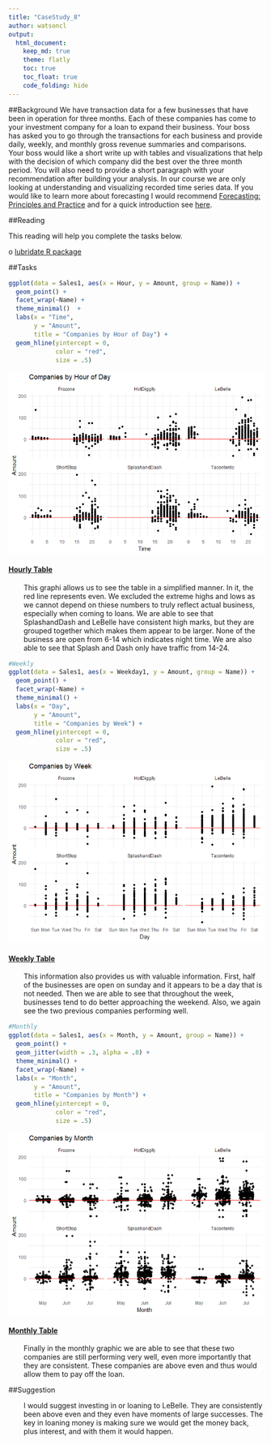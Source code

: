 ```yaml
---
title: "CaseStudy_8"
author: watsoncl 
output: 
  html_document:
    keep_md: true
    theme: flatly
    toc: true
    toc_float: true
    code_folding: hide
---
```




##Background
We have transaction data for a few businesses that have been in operation for three months. Each of these companies has come to your investment company for a loan to expand their business. Your boss has asked you to go through the transactions for each business and provide daily, weekly, and monthly gross revenue summaries and comparisons. Your boss would like a short write up with tables and visualizations that help with the decision of which company did the best over the three month period. You will also need to provide a short paragraph with your recommendation after building your analysis.
In our course we are only looking at understanding and visualizing recorded time series data. If you would like to learn more about forecasting I would recommend [Forecasting: Principles and Practice](https://www.otexts.org/fpp2/) and for a quick introduction see [here](https://afit-r.github.io/ts_exploration).

##Reading

This reading will help you complete the tasks below.

o [lubridate R package](lubridate.tidyverse.org/)

##Tasks




```r
ggplot(data = Sales1, aes(x = Hour, y = Amount, group = Name)) +
  geom_point() +
  facet_wrap(~Name) +
  theme_minimal()  +
  labs(x = "Time",
       y = "Amount",
       title = "Companies by Hour of Day") +
  geom_hline(yintercept = 0, 
             color = "red", 
             size = .5)
```

![](CaseStudy_8_files/figure-html/unnamed-chunk-3-1.png)<!-- -->

#### <a href="javascript:showhide('Hourly')">Hourly Table </a>

<div id="Hourly" style="display:none;">


```r
Hourly <- group_by(Sales1, Name, Year, Month, Weekday1, Hour)
View(Hourly)
Hourly1 <- summarise(Hourly, AVG = mean(Amount, na.rm = TRUE))
pander(knitr::kable(Hourly1))
```



  * Name             Year  Month   Weekday1    Hour           AVG
  * --------------  -----  ------  ---------  -----  ------------
  * Frozone          2016  May     Mon           16    -4.5050000
  * Frozone          2016  May     Mon           17     1.4285714
  * Frozone          2016  May     Mon           18     1.0000000
  * Frozone          2016  May     Mon           19     1.0000000
  * Frozone          2016  May     Mon           20     7.0000000
  * Frozone          2016  May     Mon           22    -2.8600000
  * Frozone          2016  May     Tue           16     4.2500000
  * Frozone          2016  May     Tue           17     2.5000000
  * Frozone          2016  May     Tue           18     2.5000000
  * Frozone          2016  May     Tue           19     1.6113333
  * Frozone          2016  May     Tue           23    -3.2800000
  * Frozone          2016  May     Wed           16    18.5000000
  * Frozone          2016  May     Wed           17     2.7894737
  * Frozone          2016  May     Wed           18     2.7812500
  * Frozone          2016  May     Wed           19     2.4000000
  * Frozone          2016  May     Wed           22    -2.3600000
  * Frozone          2016  May     Thu           16     3.0000000
  * Frozone          2016  May     Thu           17     2.4000000
  * Frozone          2016  May     Thu           18     1.2500000
  * Frozone          2016  May     Thu           22    -5.1800000
  * Frozone          2016  May     Thu           23    20.0000000
  * Frozone          2016  May     Fri           16     2.5000000
  * Frozone          2016  May     Fri           17     2.7500000
  * Frozone          2016  May     Fri           18     2.7000000
  * Frozone          2016  May     Fri           19     2.5000000
  * Frozone          2016  May     Fri           20     2.0000000
  * Frozone          2016  May     Fri           21    -4.3000000
  * Frozone          2016  May     Fri           22     4.0000000
  * Frozone          2016  May     Fri           23     4.0833333
  * Frozone          2016  May     Sat            0     2.8571429
  * Frozone          2016  May     Sat           18    20.0000000
  * Frozone          2016  Jun     Mon           14    -2.6600000
  * Frozone          2016  Jun     Mon           16     4.2500000
  * Frozone          2016  Jun     Mon           17     3.9175862
  * Frozone          2016  Jun     Mon           18     3.4264706
  * Frozone          2016  Jun     Mon           19     3.9542857
  * Frozone          2016  Jun     Mon           20    -5.4800000
  * Frozone          2016  Jun     Mon           21   -12.6100000
  * Frozone          2016  Jun     Mon           22    -2.5000000
  * Frozone          2016  Jun     Tue            1   135.0000000
  * Frozone          2016  Jun     Tue           15    -6.2966667
  * Frozone          2016  Jun     Tue           16     3.4166667
  * Frozone          2016  Jun     Tue           17     2.6718750
  * Frozone          2016  Jun     Tue           18     2.9042553
  * Frozone          2016  Jun     Tue           19     2.9189189
  * Frozone          2016  Jun     Tue           21    -6.2800000
  * Frozone          2016  Jun     Tue           22     3.0000000
  * Frozone          2016  Jun     Wed            0     3.5000000
  * Frozone          2016  Jun     Wed            1     2.1250000
  * Frozone          2016  Jun     Wed            2     2.8000000
  * Frozone          2016  Jun     Wed           15    -1.3675000
  * Frozone          2016  Jun     Wed           16     2.6111111
  * Frozone          2016  Jun     Wed           17     2.9074074
  * Frozone          2016  Jun     Wed           18     2.5000000
  * Frozone          2016  Jun     Wed           19     2.9176190
  * Frozone          2016  Jun     Wed           20    -4.8300000
  * Frozone          2016  Jun     Wed           22    -6.5733333
  * Frozone          2016  Jun     Thu            2     7.0000000
  * Frozone          2016  Jun     Thu            3     3.4000000
  * Frozone          2016  Jun     Thu            4     4.0000000
  * Frozone          2016  Jun     Thu            5     3.4000000
  * Frozone          2016  Jun     Thu           16    18.6340000
  * Frozone          2016  Jun     Thu           17     3.6830303
  * Frozone          2016  Jun     Thu           18     3.6521739
  * Frozone          2016  Jun     Thu           19     3.5394737
  * Frozone          2016  Jun     Thu           20     3.3580000
  * Frozone          2016  Jun     Thu           21     3.0000000
  * Frozone          2016  Jun     Thu           22    -6.7900000
  * Frozone          2016  Jun     Fri            2     2.9000000
  * Frozone          2016  Jun     Fri            3     4.7500000
  * Frozone          2016  Jun     Fri           16     1.8040000
  * Frozone          2016  Jun     Fri           17     3.4347826
  * Frozone          2016  Jun     Fri           18     3.3545455
  * Frozone          2016  Jun     Fri           19     2.7900000
  * Frozone          2016  Jun     Fri           20    -2.9700000
  * Frozone          2016  Jun     Fri           21    -2.5600000
  * Frozone          2016  Jun     Fri           22     3.5502273
  * Frozone          2016  Jun     Fri           23     3.9071429
  * Frozone          2016  Jun     Sat            0     3.5803571
  * Frozone          2016  Jun     Sat            1     3.6862745
  * Frozone          2016  Jun     Sat            2    10.0000000
  * Frozone          2016  Jul     Sun            0     5.0000000
  * Frozone          2016  Jul     Mon           14     5.1250000
  * Frozone          2016  Jul     Mon           16    17.1000000
  * Frozone          2016  Jul     Mon           17     5.1111111
  * Frozone          2016  Jul     Mon           18     4.8437500
  * Frozone          2016  Jul     Mon           19     5.1666667
  * Frozone          2016  Jul     Mon           20     5.5000000
  * Frozone          2016  Jul     Mon           21   -15.3700000
  * Frozone          2016  Jul     Tue           16     4.0000000
  * Frozone          2016  Jul     Tue           17     4.0081250
  * Frozone          2016  Jul     Tue           18     0.6127273
  * Frozone          2016  Jul     Tue           19     3.6090909
  * Frozone          2016  Jul     Tue           21     6.1500000
  * Frozone          2016  Jul     Wed           14     5.9566667
  * Frozone          2016  Jul     Wed           15    -1.2450000
  * Frozone          2016  Jul     Wed           16     3.4866667
  * Frozone          2016  Jul     Wed           17     4.2444444
  * Frozone          2016  Jul     Wed           18     3.6666667
  * Frozone          2016  Jul     Wed           19     3.0833333
  * Frozone          2016  Jul     Wed           20    26.9166667
  * Frozone          2016  Jul     Wed           21    -4.9200000
  * Frozone          2016  Jul     Wed           22    13.0000000
  * Frozone          2016  Jul     Wed           23     3.6666667
  * Frozone          2016  Jul     Thu            0     2.3333333
  * Frozone          2016  Jul     Thu            1     1.5000000
  * Frozone          2016  Jul     Thu            3     2.7142857
  * Frozone          2016  Jul     Thu            4     4.0833333
  * Frozone          2016  Jul     Thu            5     3.3333333
  * Frozone          2016  Jul     Thu           16     4.8000000
  * Frozone          2016  Jul     Thu           17     4.4727273
  * Frozone          2016  Jul     Thu           18     4.4425926
  * Frozone          2016  Jul     Thu           19     4.4718750
  * Frozone          2016  Jul     Thu           20     3.5000000
  * Frozone          2016  Jul     Thu           22    12.3000000
  * Frozone          2016  Jul     Fri           14    -8.7100000
  * Frozone          2016  Jul     Fri           16     2.4642857
  * Frozone          2016  Jul     Fri           17     3.8913793
  * Frozone          2016  Jul     Fri           18     4.1083333
  * Frozone          2016  Jul     Fri           19     1.0728302
  * Frozone          2016  Jul     Fri           20     2.8571429
  * Frozone          2016  Jul     Fri           21    -0.3800000
  * Frozone          2016  Jul     Fri           22     2.5869231
  * Frozone          2016  Jul     Fri           23     3.7115385
  * Frozone          2016  Jul     Sat            0     3.9846154
  * Frozone          2016  Jul     Sat            1     3.4400000
  * Frozone          2016  Jul     Sat            2     3.0000000
  * Frozone          2016  Jul     Sat           16     4.0000000
  * Frozone          2016  Jul     Sat           17     4.2000000
  * Frozone          2016  Jul     Sat           18     3.6666667
  * Frozone          2016  Jul     Sat           19     4.5833333
  * Frozone          2016  Jul     Sat           20     3.0000000
  * Frozone          2016  Jul     Sat           21     5.0000000
  * Frozone          2016  Jul     Sat           22     4.2000000
  * Frozone          2016  Jul     Sat           23     5.0000000
  * HotDiggity       2016  May     Sun           21     0.0500000
  * HotDiggity       2016  May     Mon           14    -0.0500000
  * HotDiggity       2016  May     Mon           15     3.0833333
  * HotDiggity       2016  May     Mon           16     3.4351852
  * HotDiggity       2016  May     Mon           17     3.2714286
  * HotDiggity       2016  May     Mon           18     3.7155963
  * HotDiggity       2016  May     Mon           19     3.1230769
  * HotDiggity       2016  May     Tue           14     3.0000000
  * HotDiggity       2016  May     Tue           15     3.0000000
  * HotDiggity       2016  May     Tue           16     3.7442308
  * HotDiggity       2016  May     Tue           17     3.0259843
  * HotDiggity       2016  May     Tue           18     3.1776119
  * HotDiggity       2016  May     Tue           19     2.7057692
  * HotDiggity       2016  May     Tue           20    44.6666667
  * HotDiggity       2016  May     Tue           21    33.0000000
  * HotDiggity       2016  May     Tue           22     2.7500000
  * HotDiggity       2016  May     Tue           23   -25.3400000
  * HotDiggity       2016  May     Wed           14     3.0000000
  * HotDiggity       2016  May     Wed           15     2.9333333
  * HotDiggity       2016  May     Wed           16     3.3236842
  * HotDiggity       2016  May     Wed           17     3.2120000
  * HotDiggity       2016  May     Wed           18     2.8777778
  * HotDiggity       2016  May     Wed           19     2.9041667
  * HotDiggity       2016  May     Wed           20     2.0000000
  * HotDiggity       2016  May     Wed           22   -14.0750000
  * HotDiggity       2016  May     Thu           15     2.7391304
  * HotDiggity       2016  May     Thu           16     3.0625000
  * HotDiggity       2016  May     Thu           17     3.0635417
  * HotDiggity       2016  May     Thu           18     3.1584746
  * HotDiggity       2016  May     Thu           19     3.1557895
  * HotDiggity       2016  May     Thu           20     3.5047619
  * HotDiggity       2016  May     Thu           21     3.0000000
  * HotDiggity       2016  May     Thu           22     1.5000000
  * HotDiggity       2016  May     Fri            0     4.2500000
  * HotDiggity       2016  May     Fri            1     5.6923077
  * HotDiggity       2016  May     Fri            2     4.0916667
  * HotDiggity       2016  May     Fri            3     4.7500000
  * HotDiggity       2016  May     Fri            4    58.0000000
  * HotDiggity       2016  May     Fri           15     2.6714286
  * HotDiggity       2016  May     Fri           16     2.2681132
  * HotDiggity       2016  May     Fri           17     3.0195876
  * HotDiggity       2016  May     Fri           18     3.2923077
  * HotDiggity       2016  May     Fri           19     3.3050000
  * HotDiggity       2016  May     Fri           20    -2.5000000
  * HotDiggity       2016  May     Fri           21    -4.2950000
  * HotDiggity       2016  May     Fri           22     2.2962963
  * HotDiggity       2016  May     Fri           23     2.1750000
  * HotDiggity       2016  May     Sat            0     2.0000000
  * HotDiggity       2016  Jun     Sun            0     3.1875000
  * HotDiggity       2016  Jun     Sun            1     3.5652174
  * HotDiggity       2016  Jun     Sun            2     2.5000000
  * HotDiggity       2016  Jun     Sun            3     6.6875000
  * HotDiggity       2016  Jun     Mon           15    -0.5000000
  * HotDiggity       2016  Jun     Mon           16     3.1550000
  * HotDiggity       2016  Jun     Mon           17     3.0973856
  * HotDiggity       2016  Jun     Mon           18     3.8219231
  * HotDiggity       2016  Jun     Mon           19     3.6490196
  * HotDiggity       2016  Jun     Mon           20     4.5000000
  * HotDiggity       2016  Jun     Mon           21     1.8600000
  * HotDiggity       2016  Jun     Mon           22    16.2725000
  * HotDiggity       2016  Jun     Mon           23   -19.2500000
  * HotDiggity       2016  Jun     Tue           15   -23.4400000
  * HotDiggity       2016  Jun     Tue           16     3.3028571
  * HotDiggity       2016  Jun     Tue           17     3.4692308
  * HotDiggity       2016  Jun     Tue           18     3.6071429
  * HotDiggity       2016  Jun     Tue           19     3.3867647
  * HotDiggity       2016  Jun     Tue           21    -7.9533333
  * HotDiggity       2016  Jun     Tue           22    15.4750000
  * HotDiggity       2016  Jun     Wed            0     4.7916667
  * HotDiggity       2016  Jun     Wed            1     4.0909091
  * HotDiggity       2016  Jun     Wed           15    -2.4187500
  * HotDiggity       2016  Jun     Wed           16     2.9625000
  * HotDiggity       2016  Jun     Wed           17     3.0530952
  * HotDiggity       2016  Jun     Wed           18     3.4692973
  * HotDiggity       2016  Jun     Wed           19     2.8576068
  * HotDiggity       2016  Jun     Wed           20     0.9528571
  * HotDiggity       2016  Jun     Wed           21     0.4675000
  * HotDiggity       2016  Jun     Wed           22     6.9840000
  * HotDiggity       2016  Jun     Thu           15     2.7500000
  * HotDiggity       2016  Jun     Thu           16     3.1693548
  * HotDiggity       2016  Jun     Thu           17     3.6806667
  * HotDiggity       2016  Jun     Thu           18     3.7449324
  * HotDiggity       2016  Jun     Thu           19     4.1996063
  * HotDiggity       2016  Jun     Thu           20     7.2333333
  * HotDiggity       2016  Jun     Thu           21    14.2250000
  * HotDiggity       2016  Jun     Thu           22    -3.3012500
  * HotDiggity       2016  Jun     Fri           14   -24.6500000
  * HotDiggity       2016  Jun     Fri           15     3.0000000
  * HotDiggity       2016  Jun     Fri           16     3.2727273
  * HotDiggity       2016  Jun     Fri           17     3.6314685
  * HotDiggity       2016  Jun     Fri           18     3.4532500
  * HotDiggity       2016  Jun     Fri           19     3.1962338
  * HotDiggity       2016  Jun     Fri           20     5.2550000
  * HotDiggity       2016  Jun     Fri           21     5.1888889
  * HotDiggity       2016  Jun     Fri           22     2.6555556
  * HotDiggity       2016  Jun     Fri           23     3.5109890
  * HotDiggity       2016  Jun     Sat            0     3.9642857
  * HotDiggity       2016  Jun     Sat            1     4.6190476
  * HotDiggity       2016  Jun     Sat            2     2.3888889
  * HotDiggity       2016  Jun     Sat            3     1.9285714
  * HotDiggity       2016  Jun     Sat            5    20.0000000
  * HotDiggity       2016  Jun     Sat           18     2.5000000
  * HotDiggity       2016  Jul     Mon           15     6.5000000
  * HotDiggity       2016  Jul     Mon           16     5.6213793
  * HotDiggity       2016  Jul     Mon           17     5.0764706
  * HotDiggity       2016  Jul     Mon           18     4.8833333
  * HotDiggity       2016  Jul     Mon           19     3.9083333
  * HotDiggity       2016  Jul     Mon           23     8.0000000
  * HotDiggity       2016  Jul     Tue            0     5.7187500
  * HotDiggity       2016  Jul     Tue            1     3.6875000
  * HotDiggity       2016  Jul     Tue            2     3.0000000
  * HotDiggity       2016  Jul     Tue           12    22.6100000
  * HotDiggity       2016  Jul     Tue           16     2.2122222
  * HotDiggity       2016  Jul     Tue           17     4.1074074
  * HotDiggity       2016  Jul     Tue           18     5.4988372
  * HotDiggity       2016  Jul     Tue           19     4.3819149
  * HotDiggity       2016  Jul     Tue           20     4.4666667
  * HotDiggity       2016  Jul     Tue           21    42.8600000
  * HotDiggity       2016  Jul     Wed           15   -15.9733333
  * HotDiggity       2016  Jul     Wed           16     2.6671429
  * HotDiggity       2016  Jul     Wed           17     4.8998361
  * HotDiggity       2016  Jul     Wed           18     3.7892857
  * HotDiggity       2016  Jul     Wed           19     3.6244186
  * HotDiggity       2016  Jul     Wed           20    40.6500000
  * HotDiggity       2016  Jul     Wed           21    27.0600000
  * HotDiggity       2016  Jul     Thu           16     4.2062500
  * HotDiggity       2016  Jul     Thu           17     3.9676829
  * HotDiggity       2016  Jul     Thu           18     3.7570312
  * HotDiggity       2016  Jul     Thu           19     4.8428571
  * HotDiggity       2016  Jul     Thu           20     4.9872727
  * HotDiggity       2016  Jul     Thu           22    48.4000000
  * HotDiggity       2016  Jul     Fri           14   -24.2400000
  * HotDiggity       2016  Jul     Fri           16     4.0785714
  * HotDiggity       2016  Jul     Fri           17     4.6878205
  * HotDiggity       2016  Jul     Fri           18     4.0191304
  * HotDiggity       2016  Jul     Fri           19     3.9166667
  * HotDiggity       2016  Jul     Fri           20     4.7760000
  * HotDiggity       2016  Jul     Fri           21     1.3333333
  * HotDiggity       2016  Jul     Fri           22     7.0076000
  * HotDiggity       2016  Jul     Fri           23     3.7352941
  * HotDiggity       2016  Jul     Sat            0     3.8970588
  * HotDiggity       2016  Jul     Sat            1     3.5119048
  * HotDiggity       2016  Jul     Sat            2     4.5000000
  * HotDiggity       2016  Jul     Sat            3    50.5500000
  * HotDiggity       2016  Jul     Sat           19     3.5000000
  * HotDiggity       2016  Jul     Sat           20     4.7777778
  * HotDiggity       2016  Jul     Sat           21     4.5000000
  * HotDiggity       2016  Jul     Sat           23    48.0000000
  * LeBelle          2016  May     Mon           17    29.0000000
  * LeBelle          2016  May     Mon           18    11.6666667
  * LeBelle          2016  May     Mon           19    21.9000000
  * LeBelle          2016  May     Mon           20    18.0000000
  * LeBelle          2016  May     Tue           17    35.4166667
  * LeBelle          2016  May     Tue           18    24.5250000
  * LeBelle          2016  May     Tue           19    26.0000000
  * LeBelle          2016  May     Tue           20    -5.1700000
  * LeBelle          2016  May     Tue           21   -12.2800000
  * LeBelle          2016  May     Tue           23    35.2000000
  * LeBelle          2016  May     Wed           17    23.8125000
  * LeBelle          2016  May     Wed           18    23.7400000
  * LeBelle          2016  May     Wed           19    26.5500000
  * LeBelle          2016  May     Wed           20    37.0500000
  * LeBelle          2016  May     Wed           21    23.7525000
  * LeBelle          2016  May     Wed           22   -21.3150000
  * LeBelle          2016  May     Thu           17    24.5000000
  * LeBelle          2016  May     Thu           18    34.1666667
  * LeBelle          2016  May     Thu           19    27.3333333
  * LeBelle          2016  May     Thu           20    33.3500000
  * LeBelle          2016  May     Thu           21    99.0000000
  * LeBelle          2016  May     Thu           22   -28.0900000
  * LeBelle          2016  May     Fri           16     0.0000000
  * LeBelle          2016  May     Fri           17    18.5000000
  * LeBelle          2016  May     Fri           18    27.3500000
  * LeBelle          2016  May     Fri           19    26.1666667
  * LeBelle          2016  May     Fri           20    26.4833333
  * LeBelle          2016  May     Fri           21   -11.7800000
  * LeBelle          2016  May     Fri           22    34.0600000
  * LeBelle          2016  May     Fri           23    25.0000000
  * LeBelle          2016  May     Sat            0    21.8000000
  * LeBelle          2016  May     Sat           17    23.4000000
  * LeBelle          2016  May     Sat           18    26.1000000
  * LeBelle          2016  Jun     Mon           15   -15.7400000
  * LeBelle          2016  Jun     Mon           17    13.6312500
  * LeBelle          2016  Jun     Mon           18    26.1666667
  * LeBelle          2016  Jun     Mon           19    30.1500000
  * LeBelle          2016  Jun     Mon           20    28.9300000
  * LeBelle          2016  Jun     Mon           21    18.1275000
  * LeBelle          2016  Jun     Mon           22   -11.6150000
  * LeBelle          2016  Jun     Mon           23   -26.0600000
  * LeBelle          2016  Jun     Tue           15   -76.1800000
  * LeBelle          2016  Jun     Tue           17    28.3333333
  * LeBelle          2016  Jun     Tue           18    64.8500000
  * LeBelle          2016  Jun     Tue           19    24.6428571
  * LeBelle          2016  Jun     Tue           21   -23.4300000
  * LeBelle          2016  Jun     Wed           14    -4.8300000
  * LeBelle          2016  Jun     Wed           17    32.3357143
  * LeBelle          2016  Jun     Wed           18    30.6000000
  * LeBelle          2016  Jun     Wed           19    32.8680000
  * LeBelle          2016  Jun     Wed           20    29.9423077
  * LeBelle          2016  Jun     Wed           21    11.3022222
  * LeBelle          2016  Jun     Wed           22   -11.6760000
  * LeBelle          2016  Jun     Thu            1    23.8250000
  * LeBelle          2016  Jun     Thu            2    21.0130769
  * LeBelle          2016  Jun     Thu           15   -15.4900000
  * LeBelle          2016  Jun     Thu           16    36.8250000
  * LeBelle          2016  Jun     Thu           17    20.5914286
  * LeBelle          2016  Jun     Thu           18    25.3093750
  * LeBelle          2016  Jun     Thu           19    28.7687500
  * LeBelle          2016  Jun     Thu           20    32.0450000
  * LeBelle          2016  Jun     Thu           21    27.8000000
  * LeBelle          2016  Jun     Thu           22    -7.8933333
  * LeBelle          2016  Jun     Fri           15    -2.5140000
  * LeBelle          2016  Jun     Fri           17    22.1500000
  * LeBelle          2016  Jun     Fri           18    27.1812500
  * LeBelle          2016  Jun     Fri           19    33.3406250
  * LeBelle          2016  Jun     Fri           20    30.5806667
  * LeBelle          2016  Jun     Fri           21    47.3233333
  * LeBelle          2016  Jun     Fri           22    15.2181818
  * LeBelle          2016  Jun     Fri           23    21.6147059
  * LeBelle          2016  Jun     Sat            0    22.3552941
  * LeBelle          2016  Jun     Sat            1    25.5423077
  * LeBelle          2016  Jun     Sat            2    21.0000000
  * LeBelle          2016  Jun     Sat            3    24.0000000
  * LeBelle          2016  Jul     Mon           17    32.0000000
  * LeBelle          2016  Jul     Mon           18    25.2580000
  * LeBelle          2016  Jul     Mon           19    28.1057143
  * LeBelle          2016  Jul     Mon           20   -22.4000000
  * LeBelle          2016  Jul     Mon           21    19.6850000
  * LeBelle          2016  Jul     Mon           22   -11.4933333
  * LeBelle          2016  Jul     Tue           17    16.5214286
  * LeBelle          2016  Jul     Tue           18    33.0083333
  * LeBelle          2016  Jul     Tue           19    26.0250000
  * LeBelle          2016  Jul     Tue           20    25.2666667
  * LeBelle          2016  Jul     Wed           17    24.9800000
  * LeBelle          2016  Jul     Wed           18    20.3722222
  * LeBelle          2016  Jul     Wed           19    48.0833333
  * LeBelle          2016  Jul     Wed           20    29.0020000
  * LeBelle          2016  Jul     Wed           21     4.4775000
  * LeBelle          2016  Jul     Thu            0    52.6500000
  * LeBelle          2016  Jul     Thu            1    37.2266667
  * LeBelle          2016  Jul     Thu           16    80.8500000
  * LeBelle          2016  Jul     Thu           17    24.7000000
  * LeBelle          2016  Jul     Thu           18    26.2333333
  * LeBelle          2016  Jul     Thu           19    23.4500000
  * LeBelle          2016  Jul     Thu           20    25.0937500
  * LeBelle          2016  Jul     Thu           22   -72.6800000
  * LeBelle          2016  Jul     Fri           17    26.6611111
  * LeBelle          2016  Jul     Fri           18    29.1264706
  * LeBelle          2016  Jul     Fri           19    34.7911765
  * LeBelle          2016  Jul     Fri           20    35.1578947
  * LeBelle          2016  Jul     Fri           21    12.6337500
  * LeBelle          2016  Jul     Fri           22    25.9633333
  * LeBelle          2016  Jul     Fri           23    28.8777778
  * LeBelle          2016  Jul     Sat            0    26.6518750
  * LeBelle          2016  Jul     Sat            1    41.2800000
  * LeBelle          2016  Jul     Sat            2    32.2166667
  * ShortStop        2016  May     Sun            2     5.0000000
  * ShortStop        2016  May     Sun            3     5.0000000
  * ShortStop        2016  May     Mon           15   -15.9100000
  * ShortStop        2016  May     Mon           16     4.0950000
  * ShortStop        2016  May     Mon           17     4.1681481
  * ShortStop        2016  May     Mon           18     3.9538095
  * ShortStop        2016  May     Mon           19     3.8600000
  * ShortStop        2016  May     Mon           20     2.0441176
  * ShortStop        2016  May     Mon           21     3.4866667
  * ShortStop        2016  May     Tue           17     3.9818182
  * ShortStop        2016  May     Tue           18     4.5614035
  * ShortStop        2016  May     Tue           19     4.5948276
  * ShortStop        2016  May     Tue           20     4.9290000
  * ShortStop        2016  May     Tue           21     5.0000000
  * ShortStop        2016  May     Tue           22   -11.5500000
  * ShortStop        2016  May     Wed           16     0.4466667
  * ShortStop        2016  May     Wed           17     3.5862069
  * ShortStop        2016  May     Wed           18     4.0576923
  * ShortStop        2016  May     Wed           19     4.9090909
  * ShortStop        2016  May     Wed           20     4.5000000
  * ShortStop        2016  May     Wed           21    -0.2750000
  * ShortStop        2016  May     Thu           17     4.3048780
  * ShortStop        2016  May     Thu           18     4.6063830
  * ShortStop        2016  May     Thu           19     3.7115385
  * ShortStop        2016  May     Thu           20     7.2500000
  * ShortStop        2016  May     Thu           22   -18.5400000
  * ShortStop        2016  May     Fri            1     5.1428571
  * ShortStop        2016  May     Fri            2     5.3333333
  * ShortStop        2016  May     Fri            3     4.6000000
  * ShortStop        2016  May     Fri            4     4.6666667
  * ShortStop        2016  May     Fri           16     5.0000000
  * ShortStop        2016  May     Fri           17     4.1964912
  * ShortStop        2016  May     Fri           18     4.6276596
  * ShortStop        2016  May     Fri           19     3.8333333
  * ShortStop        2016  May     Fri           21    -7.2900000
  * ShortStop        2016  Jun     Mon           14    -8.4900000
  * ShortStop        2016  Jun     Mon           16    15.0000000
  * ShortStop        2016  Jun     Mon           17     3.3160000
  * ShortStop        2016  Jun     Mon           18     4.0684932
  * ShortStop        2016  Jun     Mon           19     3.7735849
  * ShortStop        2016  Jun     Mon           20     2.7708333
  * ShortStop        2016  Jun     Mon           21    28.5000000
  * ShortStop        2016  Jun     Mon           22   -12.6500000
  * ShortStop        2016  Jun     Mon           23    -9.7100000
  * ShortStop        2016  Jun     Tue            1     6.0000000
  * ShortStop        2016  Jun     Tue           16   -26.5250000
  * ShortStop        2016  Jun     Tue           17     3.2142857
  * ShortStop        2016  Jun     Tue           18     3.2236842
  * ShortStop        2016  Jun     Tue           19     3.5263158
  * ShortStop        2016  Jun     Tue           20    19.3000000
  * ShortStop        2016  Jun     Tue           21    15.0000000
  * ShortStop        2016  Jun     Tue           22    -3.4175000
  * ShortStop        2016  Jun     Wed            3     2.7500000
  * ShortStop        2016  Jun     Wed            4     4.7500000
  * ShortStop        2016  Jun     Wed           14    -7.8100000
  * ShortStop        2016  Jun     Wed           15    92.9200000
  * ShortStop        2016  Jun     Wed           16     2.0000000
  * ShortStop        2016  Jun     Wed           17     3.5253165
  * ShortStop        2016  Jun     Wed           18     3.5478261
  * ShortStop        2016  Jun     Wed           19     3.5205479
  * ShortStop        2016  Jun     Wed           20    13.4600000
  * ShortStop        2016  Jun     Wed           21    -7.6100000
  * ShortStop        2016  Jun     Wed           22    -9.7000000
  * ShortStop        2016  Jun     Thu            1     6.1666667
  * ShortStop        2016  Jun     Thu            2     4.3000000
  * ShortStop        2016  Jun     Thu            3     3.0000000
  * ShortStop        2016  Jun     Thu           15     6.0000000
  * ShortStop        2016  Jun     Thu           16     1.7066667
  * ShortStop        2016  Jun     Thu           17     3.9792857
  * ShortStop        2016  Jun     Thu           18     3.9920635
  * ShortStop        2016  Jun     Thu           19     3.5846154
  * ShortStop        2016  Jun     Thu           20     9.4285714
  * ShortStop        2016  Jun     Thu           21    52.5000000
  * ShortStop        2016  Jun     Thu           22    -9.6333333
  * ShortStop        2016  Jun     Fri            1     3.5000000
  * ShortStop        2016  Jun     Fri            2     4.7000000
  * ShortStop        2016  Jun     Fri            3     3.0000000
  * ShortStop        2016  Jun     Fri           16     2.9000000
  * ShortStop        2016  Jun     Fri           17     4.9765625
  * ShortStop        2016  Jun     Fri           18     3.8525641
  * ShortStop        2016  Jun     Fri           19     3.3754717
  * ShortStop        2016  Jun     Fri           20     5.7083333
  * ShortStop        2016  Jun     Fri           21     6.5600000
  * ShortStop        2016  Jun     Fri           22   -15.2500000
  * ShortStop        2016  Jun     Fri           23     3.0000000
  * ShortStop        2016  Jun     Sat            0     5.5714286
  * ShortStop        2016  Jun     Sat            1     3.5000000
  * ShortStop        2016  Jun     Sat            2     3.0000000
  * ShortStop        2016  Jun     Sat            3    12.6666667
  * ShortStop        2016  Jun     Sat            4     2.0000000
  * ShortStop        2016  Jul     Sun           20    84.7500000
  * ShortStop        2016  Jul     Mon           16   -19.7750000
  * ShortStop        2016  Jul     Mon           17     2.1624000
  * ShortStop        2016  Jul     Mon           18     2.3625000
  * ShortStop        2016  Jul     Mon           19    10.7272727
  * ShortStop        2016  Jul     Mon           20    18.2500000
  * ShortStop        2016  Jul     Mon           22   -15.1800000
  * ShortStop        2016  Jul     Mon           23     2.6000000
  * ShortStop        2016  Jul     Tue            0     2.9166667
  * ShortStop        2016  Jul     Tue            1     3.2619048
  * ShortStop        2016  Jul     Tue            2     3.0416667
  * ShortStop        2016  Jul     Tue            3     2.0000000
  * ShortStop        2016  Jul     Tue           15     4.5100000
  * ShortStop        2016  Jul     Tue           16    15.0000000
  * ShortStop        2016  Jul     Tue           17     2.4705882
  * ShortStop        2016  Jul     Tue           18     7.2309524
  * ShortStop        2016  Jul     Tue           19     2.6160714
  * ShortStop        2016  Jul     Tue           20     2.0714286
  * ShortStop        2016  Jul     Wed           16     2.4500000
  * ShortStop        2016  Jul     Wed           17     3.2500000
  * ShortStop        2016  Jul     Wed           18     2.9677419
  * ShortStop        2016  Jul     Wed           19     2.8837209
  * ShortStop        2016  Jul     Wed           20    10.4966667
  * ShortStop        2016  Jul     Wed           21    -7.5300000
  * ShortStop        2016  Jul     Thu            3     3.3333333
  * ShortStop        2016  Jul     Thu            4     2.5000000
  * ShortStop        2016  Jul     Thu            5    10.5000000
  * ShortStop        2016  Jul     Thu           14     1.2500000
  * ShortStop        2016  Jul     Thu           15     1.6250000
  * ShortStop        2016  Jul     Thu           16     2.3333333
  * ShortStop        2016  Jul     Thu           17     4.3695652
  * ShortStop        2016  Jul     Thu           18     3.1547619
  * ShortStop        2016  Jul     Thu           19     2.2928571
  * ShortStop        2016  Jul     Thu           20     2.6279070
  * ShortStop        2016  Jul     Thu           21     4.2272727
  * ShortStop        2016  Jul     Thu           22    -9.3250000
  * ShortStop        2016  Jul     Thu           23     3.0000000
  * ShortStop        2016  Jul     Fri            4     2.0000000
  * ShortStop        2016  Jul     Fri            5     2.3000000
  * ShortStop        2016  Jul     Fri            6     7.3333333
  * ShortStop        2016  Jul     Fri           15     6.7657143
  * ShortStop        2016  Jul     Fri           16     2.5625000
  * ShortStop        2016  Jul     Fri           17     2.9050000
  * ShortStop        2016  Jul     Fri           18     2.8482143
  * ShortStop        2016  Jul     Fri           19     2.2220000
  * ShortStop        2016  Jul     Fri           20   -12.0150000
  * ShortStop        2016  Jul     Fri           21    19.2300000
  * ShortStop        2016  Jul     Sat           14     1.0000000
  * ShortStop        2016  Jul     Sat           15     4.0000000
  * ShortStop        2016  Jul     Sat           17     8.0000000
  * ShortStop        2016  Jul     Sat           19     2.0000000
  * SplashandDash    2016  May     Mon           14    -0.5000000
  * SplashandDash    2016  May     Mon           16    -4.8750000
  * SplashandDash    2016  May     Mon           17    26.8383333
  * SplashandDash    2016  May     Mon           18    23.7500000
  * SplashandDash    2016  May     Mon           19    14.5266667
  * SplashandDash    2016  May     Mon           20    30.0000000
  * SplashandDash    2016  May     Mon           21    25.5600000
  * SplashandDash    2016  May     Mon           22    20.0000000
  * SplashandDash    2016  May     Tue           15    -9.6733333
  * SplashandDash    2016  May     Tue           16    32.5000000
  * SplashandDash    2016  May     Tue           17    36.6666667
  * SplashandDash    2016  May     Tue           18    21.2500000
  * SplashandDash    2016  May     Tue           19    37.1428571
  * SplashandDash    2016  May     Tue           20     2.1525000
  * SplashandDash    2016  May     Tue           21    22.6666667
  * SplashandDash    2016  May     Tue           22    21.3333333
  * SplashandDash    2016  May     Tue           23    18.3333333
  * SplashandDash    2016  May     Wed           16   -18.1700000
  * SplashandDash    2016  May     Wed           17    32.3333333
  * SplashandDash    2016  May     Wed           18    17.5000000
  * SplashandDash    2016  May     Wed           19    23.4000000
  * SplashandDash    2016  May     Wed           20    26.2857143
  * SplashandDash    2016  May     Wed           21    20.0000000
  * SplashandDash    2016  May     Wed           22    11.7500000
  * SplashandDash    2016  May     Thu           16   120.0000000
  * SplashandDash    2016  May     Thu           17    20.0000000
  * SplashandDash    2016  May     Thu           18    10.0000000
  * SplashandDash    2016  May     Thu           19    32.0000000
  * SplashandDash    2016  May     Thu           20    32.3140000
  * SplashandDash    2016  May     Thu           21    15.0000000
  * SplashandDash    2016  May     Thu           22    20.0000000
  * SplashandDash    2016  May     Fri           17    40.0000000
  * SplashandDash    2016  May     Fri           18    38.0000000
  * SplashandDash    2016  May     Fri           19    50.4166667
  * SplashandDash    2016  May     Fri           20    16.7777778
  * SplashandDash    2016  May     Sat           18    23.0000000
  * SplashandDash    2016  May     Sat           19     8.0000000
  * SplashandDash    2016  May     Sat           21    15.0000000
  * SplashandDash    2016  Jun     Mon           14    10.9040000
  * SplashandDash    2016  Jun     Mon           17    26.6666667
  * SplashandDash    2016  Jun     Mon           18    28.7500000
  * SplashandDash    2016  Jun     Mon           19    22.8571429
  * SplashandDash    2016  Jun     Mon           20    15.0933333
  * SplashandDash    2016  Jun     Mon           21     8.8550000
  * SplashandDash    2016  Jun     Mon           22    12.4933333
  * SplashandDash    2016  Jun     Tue           16    30.0000000
  * SplashandDash    2016  Jun     Tue           17    39.0909091
  * SplashandDash    2016  Jun     Tue           19    23.2500000
  * SplashandDash    2016  Jun     Tue           20    20.0000000
  * SplashandDash    2016  Jun     Tue           21    11.3575000
  * SplashandDash    2016  Jun     Tue           22    13.2857143
  * SplashandDash    2016  Jun     Wed           15   -10.7500000
  * SplashandDash    2016  Jun     Wed           17    24.4444444
  * SplashandDash    2016  Jun     Wed           18    30.1000000
  * SplashandDash    2016  Jun     Wed           19    13.4718182
  * SplashandDash    2016  Jun     Wed           20    31.2733333
  * SplashandDash    2016  Jun     Wed           21    21.5800000
  * SplashandDash    2016  Jun     Wed           22    26.4285714
  * SplashandDash    2016  Jun     Wed           23    60.0000000
  * SplashandDash    2016  Jun     Thu           17    36.2469231
  * SplashandDash    2016  Jun     Thu           18    28.0769231
  * SplashandDash    2016  Jun     Thu           19    35.0909091
  * SplashandDash    2016  Jun     Thu           20    28.4285714
  * SplashandDash    2016  Jun     Thu           21    32.5000000
  * SplashandDash    2016  Jun     Thu           22    18.5916667
  * SplashandDash    2016  Jun     Fri           14   -15.5700000
  * SplashandDash    2016  Jun     Fri           17    31.2500000
  * SplashandDash    2016  Jun     Fri           18    25.7692308
  * SplashandDash    2016  Jun     Fri           19    15.7450000
  * SplashandDash    2016  Jun     Fri           20    24.6666667
  * SplashandDash    2016  Jun     Fri           21    17.5000000
  * SplashandDash    2016  Jun     Fri           22     6.1075000
  * SplashandDash    2016  Jun     Sat           17    20.0000000
  * SplashandDash    2016  Jun     Sat           18    30.0000000
  * SplashandDash    2016  Jun     Sat           19    15.0000000
  * SplashandDash    2016  Jul     Mon           14   -14.7200000
  * SplashandDash    2016  Jul     Mon           16   -61.2500000
  * SplashandDash    2016  Jul     Mon           17    61.6666667
  * SplashandDash    2016  Jul     Mon           19    70.0000000
  * SplashandDash    2016  Jul     Mon           20    50.0000000
  * SplashandDash    2016  Jul     Mon           22    15.0000000
  * SplashandDash    2016  Jul     Tue           17    25.0000000
  * SplashandDash    2016  Jul     Tue           18    20.7500000
  * SplashandDash    2016  Jul     Tue           19    19.7500000
  * SplashandDash    2016  Jul     Tue           20    25.0000000
  * SplashandDash    2016  Jul     Wed           17    38.7142857
  * SplashandDash    2016  Jul     Wed           18    30.4545455
  * SplashandDash    2016  Jul     Wed           19    20.7142857
  * SplashandDash    2016  Jul     Wed           20    10.9800000
  * SplashandDash    2016  Jul     Wed           21    25.0000000
  * SplashandDash    2016  Jul     Wed           22    55.0000000
  * SplashandDash    2016  Jul     Thu           17    32.3750000
  * SplashandDash    2016  Jul     Thu           18    32.5000000
  * SplashandDash    2016  Jul     Thu           19    42.0000000
  * SplashandDash    2016  Jul     Thu           20    43.3333333
  * SplashandDash    2016  Jul     Thu           21    20.0000000
  * SplashandDash    2016  Jul     Thu           22    17.0000000
  * SplashandDash    2016  Jul     Fri           16    30.0000000
  * SplashandDash    2016  Jul     Fri           17    38.2500000
  * SplashandDash    2016  Jul     Fri           18    26.8888889
  * SplashandDash    2016  Jul     Fri           19    31.2666667
  * SplashandDash    2016  Jul     Fri           20    23.7500000
  * SplashandDash    2016  Jul     Fri           21    15.3575000
  * SplashandDash    2016  Jul     Fri           22     7.1950000
  * SplashandDash    2016  Jul     Fri           23     5.0000000
  * Tacontento       2016  May     Mon           17     2.9622642
  * Tacontento       2016  May     Mon           18     2.8521127
  * Tacontento       2016  May     Mon           19     2.5135135
  * Tacontento       2016  May     Mon           20    -0.4575000
  * Tacontento       2016  May     Tue           17     3.0714286
  * Tacontento       2016  May     Tue           18     3.0000000
  * Tacontento       2016  May     Tue           19     3.2000000
  * Tacontento       2016  May     Tue           20     4.5000000
  * Tacontento       2016  May     Tue           21     3.0185185
  * Tacontento       2016  May     Tue           22     6.0000000
  * Tacontento       2016  May     Tue           23    -4.4400000
  * Tacontento       2016  May     Wed           17     3.3918919
  * Tacontento       2016  May     Wed           18     3.1107595
  * Tacontento       2016  May     Wed           19     3.2244898
  * Tacontento       2016  May     Wed           20     2.7500000
  * Tacontento       2016  May     Wed           21   -15.6800000
  * Tacontento       2016  May     Thu           17     2.9663415
  * Tacontento       2016  May     Thu           18     2.9605479
  * Tacontento       2016  May     Thu           19     2.9500000
  * Tacontento       2016  May     Thu           20     3.0441176
  * Tacontento       2016  May     Thu           21    15.6233333
  * Tacontento       2016  May     Fri           14    -3.0000000
  * Tacontento       2016  May     Fri           15   -19.0300000
  * Tacontento       2016  May     Fri           16     3.0000000
  * Tacontento       2016  May     Fri           17     2.7065217
  * Tacontento       2016  May     Fri           18     2.5229167
  * Tacontento       2016  May     Fri           19     2.6805556
  * Tacontento       2016  May     Fri           20     2.5937500
  * Tacontento       2016  May     Fri           21   -17.1800000
  * Tacontento       2016  Jun     Mon           14   -15.6100000
  * Tacontento       2016  Jun     Mon           17     3.0564516
  * Tacontento       2016  Jun     Mon           18     3.2459350
  * Tacontento       2016  Jun     Mon           19     3.2341772
  * Tacontento       2016  Jun     Mon           20    -0.0863636
  * Tacontento       2016  Jun     Mon           21   -10.9000000
  * Tacontento       2016  Jun     Mon           22    -7.0400000
  * Tacontento       2016  Jun     Tue           15   -17.5000000
  * Tacontento       2016  Jun     Tue           16    -4.3200000
  * Tacontento       2016  Jun     Tue           17     3.0294118
  * Tacontento       2016  Jun     Tue           18     2.7095588
  * Tacontento       2016  Jun     Tue           19     3.0879630
  * Tacontento       2016  Jun     Tue           20     4.8461538
  * Tacontento       2016  Jun     Tue           21     0.9726667
  * Tacontento       2016  Jun     Wed           17     3.2276786
  * Tacontento       2016  Jun     Wed           18     3.2112676
  * Tacontento       2016  Jun     Wed           19     2.5835897
  * Tacontento       2016  Jun     Wed           20     2.0210526
  * Tacontento       2016  Jun     Wed           21   -10.9175000
  * Tacontento       2016  Jun     Wed           22   -13.5900000
  * Tacontento       2016  Jun     Thu           16     5.8333333
  * Tacontento       2016  Jun     Thu           17     2.8300000
  * Tacontento       2016  Jun     Thu           18     3.1534091
  * Tacontento       2016  Jun     Thu           19     2.7609649
  * Tacontento       2016  Jun     Thu           20     2.3047170
  * Tacontento       2016  Jun     Thu           22   -18.8600000
  * Tacontento       2016  Jun     Fri           17     3.3937500
  * Tacontento       2016  Jun     Fri           18     3.6436441
  * Tacontento       2016  Jun     Fri           19     2.6838835
  * Tacontento       2016  Jun     Fri           20     2.5813953
  * Tacontento       2016  Jun     Fri           21     1.5000000
  * Tacontento       2016  Jun     Fri           22     2.0966667
  * Tacontento       2016  Jun     Fri           23     5.2500000
  * Tacontento       2016  Jun     Sat            0     5.1785714
  * Tacontento       2016  Jun     Sat            1     3.8333333
  * Tacontento       2016  Jun     Sat            2     3.5000000
  * Tacontento       2016  Jun     Sat            3     4.0576923
  * Tacontento       2016  Jun     Sat            4     1.6451613
  * Tacontento       2016  Jun     Sat            5     2.4827586
  * Tacontento       2016  Jun     Sat            6     1.5000000
  * Tacontento       2016  Jun     Sat           18     4.1111111
  * Tacontento       2016  Jun     Sat           19     4.4545455
  * Tacontento       2016  Jun     Sat           20     3.8250000
  * Tacontento       2016  Jun     Sat           21     4.2500000
  * Tacontento       2016  Jul     Mon           17     3.6858333
  * Tacontento       2016  Jul     Mon           18     4.2717391
  * Tacontento       2016  Jul     Mon           19     3.4256250
  * Tacontento       2016  Jul     Mon           20     5.7290909
  * Tacontento       2016  Jul     Mon           21   -76.2300000
  * Tacontento       2016  Jul     Tue           13    30.0000000
  * Tacontento       2016  Jul     Tue           16     1.0000000
  * Tacontento       2016  Jul     Tue           17     2.5555556
  * Tacontento       2016  Jul     Tue           18     4.5390625
  * Tacontento       2016  Jul     Tue           19     3.8823529
  * Tacontento       2016  Jul     Tue           20     3.0000000
  * Tacontento       2016  Jul     Wed            1    13.3333333
  * Tacontento       2016  Jul     Wed            2    11.2500000
  * Tacontento       2016  Jul     Wed           15    -9.4700000
  * Tacontento       2016  Jul     Wed           17     6.3214286
  * Tacontento       2016  Jul     Wed           18     3.8755556
  * Tacontento       2016  Jul     Wed           19     3.0937500
  * Tacontento       2016  Jul     Wed           20     2.2142857
  * Tacontento       2016  Jul     Thu            1    13.7500000
  * Tacontento       2016  Jul     Thu           17     3.6508929
  * Tacontento       2016  Jul     Thu           18     3.8060000
  * Tacontento       2016  Jul     Thu           19     3.5836066
  * Tacontento       2016  Jul     Thu           20    16.4363636
  * Tacontento       2016  Jul     Thu           22   -35.5600000
  * Tacontento       2016  Jul     Fri            1    17.0000000
  * Tacontento       2016  Jul     Fri            2    12.5000000
  * Tacontento       2016  Jul     Fri            4    15.0000000
  * Tacontento       2016  Jul     Fri           15   -16.5250000
  * Tacontento       2016  Jul     Fri           17     4.9661017
  * Tacontento       2016  Jul     Fri           18     4.9531250
  * Tacontento       2016  Jul     Fri           19     8.6698113
  * Tacontento       2016  Jul     Fri           20     6.9062500
  * Tacontento       2016  Jul     Fri           21    15.0000000
  * Tacontento       2016  Jul     Fri           22     1.0768750
  * Tacontento       2016  Jul     Fri           23     3.8639706
  * Tacontento       2016  Jul     Sat            0     5.0718085
  * Tacontento       2016  Jul     Sat            1     3.5189189
  * Tacontento       2016  Jul     Sat            2     6.4913158
  * Tacontento       2016  Jul     Sat            3    22.2857143

<!-- end of list -->

</div>

<div style="padding-left:30px;">

This graphi allows us to see the table in a simplified manner. In it, the red line represents even. We excluded the extreme highs and lows as we cannot depend on thiese numbers to truly reflect actual business, especially when coming to loans. We are able to see that SplashandDash and LeBelle have consistent high marks, but they are grouped together which makes them appear to be larger. None of the business are open from 6-14 which indicates night time. We are also able to see that Splash and Dash only have traffic from 14-24.

</div>


```r
#Weekly
ggplot(data = Sales1, aes(x = Weekday1, y = Amount, group = Name)) +
  geom_point() +
  facet_wrap(~Name) +
  theme_minimal() +
  labs(x = "Day",
       y = "Amount",
       title = "Companies by Week") +
  geom_hline(yintercept = 0, 
             color = "red", 
             size = .5)
```

![](CaseStudy_8_files/figure-html/unnamed-chunk-5-1.png)<!-- -->

#### <a href="javascript:showhide('Weekly')">Weekly Table </a>

<div id="Weekly" style="display:none;">


```r
Weekly <- group_by(Sales1, Name, Year, Month, Weekday1) 
Weekly1 <- summarise(Weekly, AVG = mean(Amount, na.rm = TRUE))
pander(knitr::kable(Weekly1))
```



  * Name             Year  Month   Weekday1           AVG
  * --------------  -----  ------  ---------  -----------
  * Frozone          2016  May     Mon          0.9074194
  * Frozone          2016  May     Tue          2.1540000
  * Frozone          2016  May     Wed          2.9914286
  * Frozone          2016  May     Thu          2.9546667
  * Frozone          2016  May     Fri          2.7486486
  * Frozone          2016  May     Sat          5.0000000
  * Frozone          2016  Jun     Mon          3.0908264
  * Frozone          2016  Jun     Tue          3.6197656
  * Frozone          2016  Jun     Wed          2.4044000
  * Frozone          2016  Jun     Thu          4.1489147
  * Frozone          2016  Jun     Fri          3.5128856
  * Frozone          2016  Jun     Sat          3.6898148
  * Frozone          2016  Jul     Sun          5.0000000
  * Frozone          2016  Jul     Mon          5.2002703
  * Frozone          2016  Jul     Tue          3.6092157
  * Frozone          2016  Jul     Wed          5.4676119
  * Frozone          2016  Jul     Thu          4.2127451
  * Frozone          2016  Jul     Fri          2.8794979
  * Frozone          2016  Jul     Sat          3.8051724
  * HotDiggity       2016  May     Sun          0.0500000
  * HotDiggity       2016  May     Mon          3.4321705
  * HotDiggity       2016  May     Tue          3.5465632
  * HotDiggity       2016  May     Wed          2.9498611
  * HotDiggity       2016  May     Thu          3.1157068
  * HotDiggity       2016  May     Fri          3.1020853
  * HotDiggity       2016  May     Sat          2.0000000
  * HotDiggity       2016  Jun     Sun          4.0487805
  * HotDiggity       2016  Jun     Mon          3.4229157
  * HotDiggity       2016  Jun     Tue          3.3671159
  * HotDiggity       2016  Jun     Wed          3.0583483
  * HotDiggity       2016  Jun     Thu          3.7860385
  * HotDiggity       2016  Jun     Fri          3.3756134
  * HotDiggity       2016  Jun     Sat          4.2179487
  * HotDiggity       2016  Jul     Mon          5.0142439
  * HotDiggity       2016  Jul     Tue          4.9209845
  * HotDiggity       2016  Jul     Wed          4.0457692
  * HotDiggity       2016  Jul     Thu          4.3407759
  * HotDiggity       2016  Jul     Fri          4.2889785
  * HotDiggity       2016  Jul     Sat          4.7479381
  * LeBelle          2016  May     Mon         17.4875000
  * LeBelle          2016  May     Tue         25.9700000
  * LeBelle          2016  May     Wed         20.7121053
  * LeBelle          2016  May     Thu         30.7311111
  * LeBelle          2016  May     Fri         23.6928000
  * LeBelle          2016  May     Sat         22.9800000
  * LeBelle          2016  Jun     Mon         14.4719355
  * LeBelle          2016  Jun     Tue         30.3883333
  * LeBelle          2016  Jun     Wed         22.7158000
  * LeBelle          2016  Jun     Thu         23.6160294
  * LeBelle          2016  Jun     Fri         25.7585714
  * LeBelle          2016  Jun     Sat         23.6590625
  * LeBelle          2016  Jul     Mon         22.4803226
  * LeBelle          2016  Jul     Tue         24.8022727
  * LeBelle          2016  Jul     Wed         26.3994872
  * LeBelle          2016  Jul     Thu         26.6321429
  * LeBelle          2016  Jul     Fri         29.5447059
  * LeBelle          2016  Jul     Sat         32.2665625
  * ShortStop        2016  May     Sun          5.0000000
  * ShortStop        2016  May     Mon          3.5593939
  * ShortStop        2016  May     Tue          4.3346448
  * ShortStop        2016  May     Wed          3.7331944
  * ShortStop        2016  May     Thu          4.1492308
  * ShortStop        2016  May     Fri          4.1711364
  * ShortStop        2016  Jun     Mon          4.1358511
  * ShortStop        2016  Jun     Tue          3.1085119
  * ShortStop        2016  Jun     Wed          4.1710508
  * ShortStop        2016  Jun     Thu          4.4165289
  * ShortStop        2016  Jun     Fri          4.0710480
  * ShortStop        2016  Jun     Sat          6.1666667
  * ShortStop        2016  Jul     Sun         84.7500000
  * ShortStop        2016  Jul     Mon          3.1983099
  * ShortStop        2016  Jul     Tue          3.6860741
  * ShortStop        2016  Jul     Wed          3.2515267
  * ShortStop        2016  Jul     Thu          2.8943627
  * ShortStop        2016  Jul     Fri          3.4216964
  * ShortStop        2016  Jul     Sat          3.7500000
  * SplashandDash    2016  May     Mon         20.4364286
  * SplashandDash    2016  May     Tue         21.5140476
  * SplashandDash    2016  May     Wed         20.4225000
  * SplashandDash    2016  May     Thu         31.8570588
  * SplashandDash    2016  May     Fri         33.7400000
  * SplashandDash    2016  May     Sat         13.5000000
  * SplashandDash    2016  Jun     Mon         17.7389362
  * SplashandDash    2016  Jun     Tue         25.0565116
  * SplashandDash    2016  Jun     Wed         23.8873077
  * SplashandDash    2016  Jun     Thu         30.8528571
  * SplashandDash    2016  Jun     Fri         21.3771429
  * SplashandDash    2016  Jun     Sat         22.5000000
  * SplashandDash    2016  Jul     Mon         32.6700000
  * SplashandDash    2016  Jul     Tue         22.2857143
  * SplashandDash    2016  Jul     Wed         29.6432258
  * SplashandDash    2016  Jul     Thu         32.1071429
  * SplashandDash    2016  Jul     Fri         26.5620000
  * Tacontento       2016  May     Mon          2.7313333
  * Tacontento       2016  May     Tue          3.0392653
  * Tacontento       2016  May     Wed          3.0779885
  * Tacontento       2016  May     Thu          3.1563317
  * Tacontento       2016  May     Fri          2.4158130
  * Tacontento       2016  Jun     Mon          2.7646897
  * Tacontento       2016  Jun     Tue          2.7992857
  * Tacontento       2016  Jun     Wed          2.7046348
  * Tacontento       2016  Jun     Thu          2.8310377
  * Tacontento       2016  Jun     Fri          3.1505000
  * Tacontento       2016  Jun     Sat          3.3327922
  * Tacontento       2016  Jul     Mon          2.9219048
  * Tacontento       2016  Jul     Tue          4.0694444
  * Tacontento       2016  Jul     Wed          4.4857868
  * Tacontento       2016  Jul     Thu          4.4458470
  * Tacontento       2016  Jul     Fri          5.5877469
  * Tacontento       2016  Jul     Sat          5.0800800

<!-- end of list -->

</div>

<div style="padding-left:30px;">

This information also provides us with valuable information. First, half of the businesses are open on sunday and it appears to be a day that is not needed. Then we are able to see that throughout the week, businesses tend to do better approaching the weekend. Also, we again see the two previous companies performing well.

</div>


```r
#Monthly
ggplot(data = Sales1, aes(x = Month, y = Amount, group = Name)) +
  geom_point() +
  geom_jitter(width = .3, alpha = .8) +
  theme_minimal() +
  facet_wrap(~Name) +
  labs(x = "Month",
       y = "Amount",
       title = "Companies by Month") +
  geom_hline(yintercept = 0, 
             color = "red", 
             size = .5)
```

![](CaseStudy_8_files/figure-html/unnamed-chunk-7-1.png)<!-- -->

#### <a href="javascript:showhide('Monthly')">Monthly Table </a>

<div id="Monthly" style="display:none;">


```r
pander(knitr::kable(Monthly1))
```



  * Name             Year  Month          AVG
  * --------------  -----  ------  ----------
  * Frozone          2016  May       2.471309
  * Frozone          2016  Jun       3.361821
  * Frozone          2016  Jul       3.769348
  * HotDiggity       2016  May       3.214905
  * HotDiggity       2016  Jun       3.428734
  * HotDiggity       2016  Jul       4.500612
  * LeBelle          2016  May      24.259556
  * LeBelle          2016  Jun      23.580759
  * LeBelle          2016  Jul      27.627490
  * ShortStop        2016  May       4.050439
  * ShortStop        2016  Jun       4.066667
  * ShortStop        2016  Jul       3.491647
  * SplashandDash    2016  May      24.213264
  * SplashandDash    2016  Jun      23.991732
  * SplashandDash    2016  Jul      28.424773
  * Tacontento       2016  May       2.870029
  * Tacontento       2016  Jun       2.878629
  * Tacontento       2016  Jul       4.813071

<!-- end of list -->

</div>

<div style="padding-left:30px;">

Finally in the monthly graphic we are able to see that these two companies are still performing very well, even more importantly that they are consistent. These companies are above even and thus would allow them to pay off the loan. 

</div>

##Suggestion

<div style="padding-left:30px;">

I would suggest investing in or loaning to LeBelle. They are consistently been above even and they even have moments of large successes. The key in loaning money is making sure we would get the money back, plus interest, and with them it would happen.

</div>

